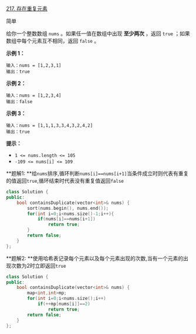 [217. 存在重复元素](https://leetcode.cn/problems/contains-duplicate/)

简单

给你一个整数数组 `nums` 。如果任一值在数组中出现 **至少两次** ，返回 `true` ；如果数组中每个元素互不相同，返回 `false` 。

 

**示例 1：**

```
输入：nums = [1,2,3,1]
输出：true
```

**示例 2：**

```
输入：nums = [1,2,3,4]
输出：false
```

**示例 3：**

```
输入：nums = [1,1,1,3,3,4,3,2,4,2]
输出：true
```

 

**提示：**

- `1 <= nums.length <= 105`
- `-109 <= nums[i] <= 109`

**题解1: **给`nums`排序,循环判断`nums[i]==nums[i+1]`当条件成立时则代表有重复的值返回`true`,循环结束时代表没有重复值返回`false`

```c++
class Solution {
public:
    bool containsDuplicate(vector<int>& nums) {
        sort(nums.begin(), nums.end());
        for(int i=0;i<nums.size()-1;i++){
            if(nums[i]==nums[i+1])
                return true;
        }
        return false;
    }
};
```

**题解2: **使用哈希表记录每个元素以及每个元素出现的次数,当有一个元素的出现次数为2时立即返回`true`

```c++
class Solution {
public:
    bool containsDuplicate(vector<int>& nums) {
        map<int,int>mp;
        for(int i=0;i<nums.size();i++)
            if(++mp[nums[i]]==2)
                return true;
        return false;
    }
};
```

